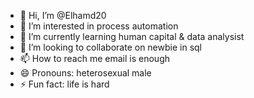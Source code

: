 - 👋 Hi, I’m @Elhamd20
- 👀 I’m interested in process automation
- 🌱 I’m currently learning human capital & data analysist
- 💞️ I’m looking to collaborate on newbie in sql
- 📫 How to reach me email is enough
- 😄 Pronouns: heterosexual male
- ⚡ Fun fact: life is hard

<!---
Elhamd20/Elhamd20 is a ✨ special ✨ repository because its `README.md` (this file) appears on your GitHub profile.
You can click the Preview link to take a look at your changes.
--->
